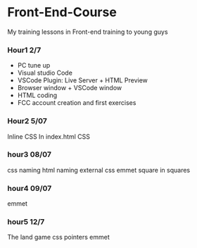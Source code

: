 # Front-End-Course
My training lessons in Front-end training to young guys


### Hour1 2/7
- PC tune up
- Visual studio Code
- VSCode Plugin: Live Server + HTML Preview
- Browser window + VSCode window
- HTML coding
- FCC account creation and first exercises

### Hour2  5/07
Inline CSS
In index.html CSS

### hour3 08/07
css naming
html naming
external css
emmet
square in squares

### hour4 09/07
emmet


### hour5 12/7
The land game
css pointers
emmet



